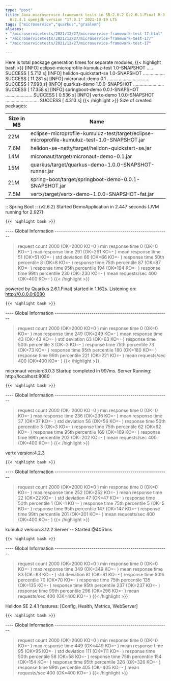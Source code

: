 ```yaml
---
type: "post"
title: Java microservice framework tests in SB:2.6.2 Q:2.6.1.Final M:3.2.3 V:4.2.3
  H:2.4.1 openjdk version "17.0.1" 2021-10-19 LTS
tags: ["microservice","quarkus","graalvm"]
aliases:
- "/microservicetests/2021/12/27/microservice-framework-test-17.html"
- "/microservicetests/2021/12/27/microservice-framework-test-17/"
- "/microservicetests/2021/12/27/microservice-framework-test-17"

---
```

 
Here is total package generation times for separate modules,
{{< highlight bash >}}
[INFO] eclipse-microprofile-kumuluz-test 1.0-SNAPSHOT ..... SUCCESS [  5.712 s]
[INFO] helidon-quickstart-se 1.0-SNAPSHOT ................. SUCCESS [ 11.281 s]
[INFO] micronaut-demo 0.1 ................................. SUCCESS [  7.998 s]
[INFO] quarkus-demo 1.0.0-SNAPSHOT ........................ SUCCESS [ 17.358 s]
[INFO] springboot-demo 0.0.1-SNAPSHOT ..................... SUCCESS [  0.536 s]
[INFO] vertx-demo 1.0.0-SNAPSHOT .......................... SUCCESS [  4.313 s]
{{< /highlight >}}
Size of created packages:

| Size in MB |  Name |
|------------|-------|
| 22M | eclipse-microprofile-kumuluz-test/target/eclipse-microprofile-kumuluz-test-1.0-SNAPSHOT.jar |
| 7.6M | helidon-se-netty/target/helidon-quickstart-se.jar |
| 14M | micronaut/target/micronaut-demo-0.1.jar |
| 15M | quarkus/target/quarkus-demo-1.0.0-SNAPSHOT-runner.jar |
| 21M | spring-boot/target/springboot-demo-0.0.1-SNAPSHOT.jar |
| 7.5M | vertx/target/vertx-demo-1.0.0-SNAPSHOT-fat.jar |


:: Spring Boot :: (v2.6.2) Started DemoApplication in 2.447 seconds (JVM running for 2.927)

    {{< highlight bash >}}
---- Global Information --------------------------------------------------------
> request count                                       2000 (OK=2000   KO=0     )
> min response time                                      0 (OK=0      KO=-     )
> max response time                                    291 (OK=291    KO=-     )
> mean response time                                    51 (OK=51     KO=-     )
> std deviation                                         66 (OK=66     KO=-     )
> response time 50th percentile                          8 (OK=8      KO=-     )
> response time 75th percentile                         87 (OK=87     KO=-     )
> response time 95th percentile                        194 (OK=194    KO=-     )
> response time 99th percentile                        230 (OK=230    KO=-     )
> mean requests/sec                                    400 (OK=400    KO=-     )
{{< /highlight >}}

powered by Quarkus 2.6.1.Final) started in 1.162s. Listening on: http://0.0.0.0:8080

    {{< highlight bash >}}
---- Global Information --------------------------------------------------------
> request count                                       2000 (OK=2000   KO=0     )
> min response time                                      0 (OK=0      KO=-     )
> max response time                                    249 (OK=249    KO=-     )
> mean response time                                    43 (OK=43     KO=-     )
> std deviation                                         63 (OK=63     KO=-     )
> response time 50th percentile                          3 (OK=3      KO=-     )
> response time 75th percentile                         73 (OK=73     KO=-     )
> response time 95th percentile                        180 (OK=180    KO=-     )
> response time 99th percentile                        221 (OK=221    KO=-     )
> mean requests/sec                                    400 (OK=400    KO=-     )
{{< /highlight >}}

micronaut version:3.0.3 Startup completed in 997ms. Server Running: http://localhost:8080

    {{< highlight bash >}}
---- Global Information --------------------------------------------------------
> request count                                       2000 (OK=2000   KO=0     )
> min response time                                      0 (OK=0      KO=-     )
> max response time                                    236 (OK=236    KO=-     )
> mean response time                                    37 (OK=37     KO=-     )
> std deviation                                         56 (OK=56     KO=-     )
> response time 50th percentile                          3 (OK=3      KO=-     )
> response time 75th percentile                         62 (OK=62     KO=-     )
> response time 95th percentile                        169 (OK=169    KO=-     )
> response time 99th percentile                        202 (OK=202    KO=-     )
> mean requests/sec                                    400 (OK=400    KO=-     )
{{< /highlight >}}

vertx version:4.2.3

    {{< highlight bash >}}
---- Global Information --------------------------------------------------------
> request count                                       2000 (OK=2000   KO=0     )
> min response time                                      0 (OK=0      KO=-     )
> max response time                                    252 (OK=252    KO=-     )
> mean response time                                    22 (OK=22     KO=-     )
> std deviation                                         47 (OK=47     KO=-     )
> response time 50th percentile                          1 (OK=1      KO=-     )
> response time 75th percentile                          5 (OK=5      KO=-     )
> response time 95th percentile                        147 (OK=147    KO=-     )
> response time 99th percentile                        201 (OK=201    KO=-     )
> mean requests/sec                                    400 (OK=400    KO=-     )
{{< /highlight >}}

kumuluz version:3.12.2 Server -- Started @4051ms

    {{< highlight bash >}}
---- Global Information --------------------------------------------------------
> request count                                       2000 (OK=2000   KO=0     )
> min response time                                      0 (OK=0      KO=-     )
> max response time                                    349 (OK=349    KO=-     )
> mean response time                                    83 (OK=83     KO=-     )
> std deviation                                         81 (OK=81     KO=-     )
> response time 50th percentile                         70 (OK=70     KO=-     )
> response time 75th percentile                        135 (OK=135    KO=-     )
> response time 95th percentile                        237 (OK=237    KO=-     )
> response time 99th percentile                        296 (OK=296    KO=-     )
> mean requests/sec                                    400 (OK=400    KO=-     )
{{< /highlight >}}

Helidon SE 2.4.1 features: [Config, Health, Metrics, WebServer]

    {{< highlight bash >}}
---- Global Information --------------------------------------------------------
> request count                                       2000 (OK=2000   KO=0     )
> min response time                                      0 (OK=0      KO=-     )
> max response time                                    449 (OK=449    KO=-     )
> mean response time                                    95 (OK=95     KO=-     )
> std deviation                                        111 (OK=111    KO=-     )
> response time 50th percentile                         58 (OK=58     KO=-     )
> response time 75th percentile                        154 (OK=154    KO=-     )
> response time 95th percentile                        326 (OK=326    KO=-     )
> response time 99th percentile                        405 (OK=405    KO=-     )
> mean requests/sec                                    400 (OK=400    KO=-     )
{{< /highlight >}}